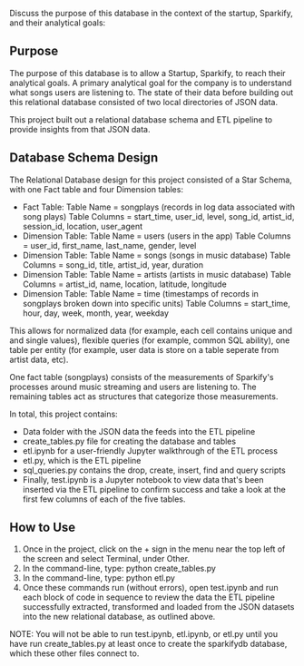 Discuss the purpose of this database in the context of the startup, Sparkify, and their analytical goals:

## Purpose
The purpose of this database is to allow a Startup, Sparkify, to reach their analytical goals. A primary analytical goal for the company is to understand what songs users are listening to. The state of their data before building out this relational database consisted of two local directories of JSON data. 

This project built out a relational database schema and ETL pipeline to provide insights from that JSON data.


## Database Schema Design
The Relational Database design for this project consisted of a Star Schema, with one Fact table and four Dimension tables:
* Fact Table: Table Name = songplays (records in log data associated with song plays) Table Columns = start_time, user_id, level, song_id, artist_id, session_id, location, user_agent
* Dimension Table: Table Name = users (users in the app) Table Columns = user_id, first_name, last_name, gender, level
* Dimension Table: Table Name = songs (songs in music database) Table Columns = song_id, title, artist_id, year, duration
* Dimension Table: Table Name = artists (artists in music database) Table Columns = artist_id, name, location, latitude, longitude
* Dimension Table: Table Name = time (timestamps of records in songplays broken down into specific units) Table Columns = start_time, hour, day, week, month, year, weekday

This allows for normalized data (for example, each cell contains unique and and single values), flexible queries (for example, common SQL ability), one table per entity (for example, user data is store on a table seperate from artist data, etc).

One fact table (songplays) consists of the measurements of Sparkify's processes around music streaming and users are listening to. The remaining tables act as structures that categorize those measurements.


In total, this project contains:
* Data folder with the JSON data the feeds into the ETL pipeline
* create_tables.py file for creating the database and tables
* etl.ipynb for a user-friendly Jupyter walkthrough of the ETL process
* etl.py, which is the ETL pipeline
* sql_queries.py contains the drop, create, insert, find and query scripts
* Finally, test.ipynb is a Jupyter notebook to view data that's been inserted via the ETL pipeline to confirm success and take a look at the first few columns of each of the five tables.


## How to Use
1. Once in the project, click on the + sign in the menu near the top left of the screen and select Terminal, under Other.
2. In the command-line, type: python create_tables.py
3. In the command-line, type: python etl.py
4. Once these commands run (without errors), open test.ipynb and run each block of code in sequence to review the data the ETL pipeline successfully extracted, transformed and loaded from the JSON datasets into the new relational database, as outlined above.

NOTE: You will not be able to run test.ipynb, etl.ipynb, or etl.py until you have run create_tables.py at least once to create the sparkifydb database, which these other files connect to.

